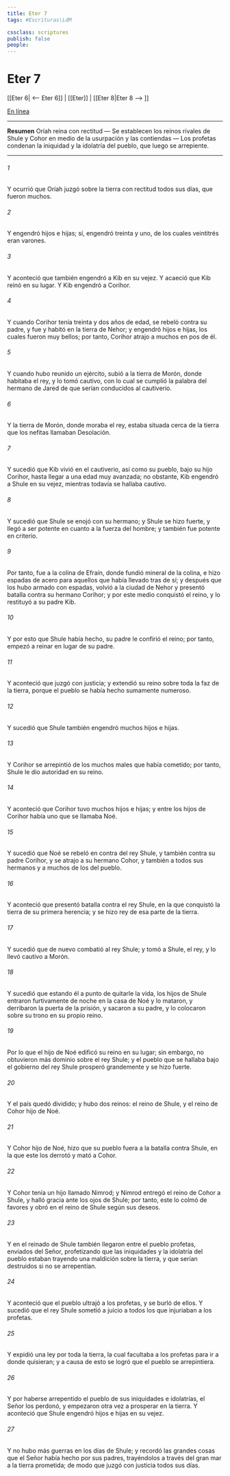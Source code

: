 ```yaml
---
title: Eter 7
tags: #Escrituras\LdM

cssclass: scriptures
publish: false
people:
---
```


# Eter 7
[[Eter 6| <-- Eter 6]] | [[Eter]] | [[Eter 8|Eter 8 --> ]]

[En línea](https://churchofjesuschrist.org/study/scriptures/bofm/ether/7?lang=spa)

---
__Resumen__
Oríah reina con rectitud — Se establecen los reinos rivales de Shule y Cohor en medio de la usurpación y las contiendas — Los profetas condenan la iniquidad y la idolatría del pueblo, que luego se arrepiente.

---
###### 1 
Y ocurrió que Oríah juzgó sobre la tierra con rectitud todos sus días, que fueron muchos.

###### 2 
Y engendró hijos e hijas; sí, engendró treinta y uno, de los cuales veintitrés eran varones.

###### 3 
Y aconteció que también engendró a Kib en su vejez. Y acaeció que Kib reinó en su lugar. Y Kib engendró a Corihor.

###### 4 
Y cuando Corihor tenía treinta y dos años de edad, se rebeló contra su padre, y fue y habitó en la tierra de Nehor; y engendró hijos e hijas, los cuales fueron muy bellos; por tanto, Corihor atrajo a muchos en pos de él.

###### 5 
Y cuando hubo reunido un ejército, subió a la tierra de Morón, donde habitaba el rey, y lo tomó cautivo, con lo cual se cumplió la palabra del hermano de Jared de que serían conducidos al cautiverio.

###### 6 
Y la tierra de Morón, donde moraba el rey, estaba situada cerca de la tierra que los nefitas llamaban Desolación.

###### 7 
Y sucedió que Kib vivió en el cautiverio, así como su pueblo, bajo su hijo Corihor, hasta llegar a una edad muy avanzada; no obstante, Kib engendró a Shule en su vejez, mientras todavía se hallaba cautivo.

###### 8 
Y sucedió que Shule se enojó con su hermano; y Shule se hizo fuerte, y llegó a ser potente en cuanto a la fuerza del hombre; y también fue potente en criterio.

###### 9 
Por tanto, fue a la colina de Efraín, donde fundió mineral de la colina, e hizo espadas de acero para aquellos que había llevado tras de sí; y después que los hubo armado con espadas, volvió a la ciudad de Nehor y presentó batalla contra su hermano Corihor; y por este medio conquistó el reino, y lo restituyó a su padre Kib.

###### 10 
Y por esto que Shule había hecho, su padre le confirió el reino; por tanto, empezó a reinar en lugar de su padre.

###### 11 
Y aconteció que juzgó con justicia; y extendió su reino sobre toda la faz de la tierra, porque el pueblo se había hecho sumamente numeroso.

###### 12 
Y sucedió que Shule también engendró muchos hijos e hijas.

###### 13 
Y Corihor se arrepintió de los muchos males que había cometido; por tanto, Shule le dio autoridad en su reino.

###### 14 
Y aconteció que Corihor tuvo muchos hijos e hijas; y entre los hijos de Corihor había uno que se llamaba Noé.

###### 15 
Y sucedió que Noé se rebeló en contra del rey Shule, y también contra su padre Corihor, y se atrajo a su hermano Cohor, y también a todos sus hermanos y a muchos de los del pueblo.

###### 16 
Y aconteció que presentó batalla contra el rey Shule, en la que conquistó la tierra de su primera herencia; y se hizo rey de esa parte de la tierra.

###### 17 
Y sucedió que de nuevo combatió al rey Shule; y tomó a Shule, el rey, y lo llevó cautivo a Morón.

###### 18 
Y sucedió que estando él a punto de quitarle la vida, los hijos de Shule entraron furtivamente de noche en la casa de Noé y lo mataron, y derribaron la puerta de la prisión, y sacaron a su padre, y lo colocaron sobre su trono en su propio reino.

###### 19 
Por lo que el hijo de Noé edificó su reino en su lugar; sin embargo, no obtuvieron más dominio sobre el rey Shule; y el pueblo que se hallaba bajo el gobierno del rey Shule prosperó grandemente y se hizo fuerte.

###### 20 
Y el país quedó dividido; y hubo dos reinos: el reino de Shule, y el reino de Cohor hijo de Noé.

###### 21 
Y Cohor hijo de Noé, hizo que su pueblo fuera a la batalla contra Shule, en la que este los derrotó y mató a Cohor.

###### 22 
Y Cohor tenía un hijo llamado Nimrod; y Nimrod entregó el reino de Cohor a Shule, y halló gracia ante los ojos de Shule; por tanto, este lo colmó de favores y obró en el reino de Shule según sus deseos.

###### 23 
Y en el reinado de Shule también llegaron entre el pueblo profetas, enviados del Señor, profetizando que las iniquidades y la idolatría del pueblo estaban trayendo una maldición sobre la tierra, y que serían destruidos si no se arrepentían.

###### 24 
Y aconteció que el pueblo ultrajó a los profetas, y se burló de ellos. Y sucedió que el rey Shule sometió a juicio a todos los que injuriaban a los profetas.

###### 25 
Y expidió una ley por toda la tierra, la cual facultaba a los profetas para ir a donde quisieran; y a causa de esto se logró que el pueblo se arrepintiera.

###### 26 
Y por haberse arrepentido el pueblo de sus iniquidades e idolatrías, el Señor los perdonó, y empezaron otra vez a prosperar en la tierra. Y aconteció que Shule engendró hijos e hijas en su vejez.

###### 27 
Y no hubo más guerras en los días de Shule; y recordó las grandes cosas que el Señor había hecho por sus padres, trayéndolos a través del gran mar a la tierra prometida; de modo que juzgó con justicia todos sus días.


